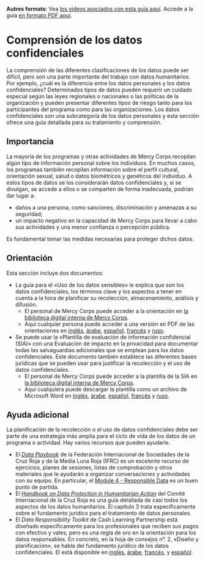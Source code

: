 **Autres formats**: Vea [los videos asociados con esta guía aquí](https://youtu.be/RrHIw10VW4I). Accede a la guía [en formato PDF aquí](http://dldocs.mercycorps.org/DPPSensitiveDataGuideES.pdf).

# Comprensión de los datos confidenciales
La comprensión de las diferentes clasificaciones de los datos puede ser difícil, pero son una parte importante del trabajo con datos humanitarios. Por ejemplo, ¿cuál es la diferencia entre los datos personales y los datos confidenciales? Determinados tipos de datos pueden requerir un cuidado especial según las leyes regionales o nacionales o las políticas de la organización y pueden presentar diferentes tipos de riesgo tanto para los participantes del programa como para las organizaciones. Los datos confidenciales son una subcategoría de los datos personales y esta sección ofrece una guía detallada para su tratamiento y comprensión.

## Importancia
La mayoría de los programas y otras actividades de Mercy Corps recopilan algún tipo de información personal sobre los individuos. En muchos casos, los programas también recopilan información sobre el perfil cultural, orientación sexual, salud o datos biométricos y genéticos del individuo. A estos tipos de datos se los considerarán datos confidenciales y, si se divulgan, se accede a ellos o se comparten de forma inadecuada, podrían dar lugar a:
- daños a una persona, como sanciones, discriminación y amenazas a su seguridad;
- un impacto negativo en la capacidad de Mercy Corps para llevar a cabo sus actividades y una menor confianza o percepción pública.

Es fundamental tomar las medidas necesarias para proteger dichos datos.

## Orientación
Esta sección incluye dos documentos:
- La guía para el «Uso de los datos sensibles» le explica que son los datos confidenciales, los términos clave y los aspectos a tener en cuenta a la hora de planificar su recolección, almacenamiento, análisis y difusión.
  - El personal de Mercy Corps puede acceder a la orientación en [la biblioteca digital interna de Mercy Corps](https://library.mercycorps.org/record/39241).
  - Aquí cualquier persona puede acceder a una versión en PDF de las orientaciones en [inglés](https://dldocs.mercycorps.org/SensitiveDataProcessingGuidance.pdf), [árabe](https://dldocs.mercycorps.org/SensitiveDataGuidance-AR.pdf), [español](https://dldocs.mercycorps.org/SensitiveDataGuidance-ES.pdf), [francés](https://dldocs.mercycorps.org/SensitiveDataGuidance-FR.pdf) y [ruso](https://dldocs.mercycorps.org/SensitiveDataGuidance-RU.pdf).
- Se puede usar la «Plantilla de evaluación de información confidencial (SIA)» con una Evaluación de impacto en la privacidad para documentar todas las salvaguardias adicionales que se emplean para los datos confidenciales. Este documento también establece las diferentes bases jurídicas que se pueden usar para justificar la recolección y el uso de datos confidenciales.
  - El personal de Mercy Corps puede acceder a la plantilla de la SIA en [la biblioteca digital interna de Mercy Corps](https://library.mercycorps.org/record/39245).
  - Aquí cualquiera puede descargar la plantilla como un archivo de Microsoft Word en [inglés](http://dldocs.mercycorps.org/SensitiveInformationAssessmentTemplate.docx), [árabe](http://dldocs.mercycorps.org/SensitiveInformationAssessmentTemplate-AR.docx), [español](http://dldocs.mercycorps.org/SensitiveInformationAssessmentTemplate-ES.docx), [francés](http://dldocs.mercycorps.org/SensitiveInformationAssessmentTemplate-FR.docx) y [ruso](http://dldocs.mercycorps.org/SensitiveInformationAssessmentTemplate-RU.docx).

## Ayuda adicional
La planificación de la recolección o el uso de datos confidenciales debe ser parte de una estrategia más amplia para el ciclo de vida de los datos de un programa o actividad. Hay varios recursos que pueden ayudarle.
- El [*Data Playbook*](https://preparecenter.org/toolkit/data-playbook-toolkit/) de la Federación Internacional de Sociedades de la Cruz Roja y de la Media Luna Roja (IFRC) es un excelente recurso de ejercicios, planes de sesiones, listas de comprobación y otros materiales que le ayudarán a organizar conversaciones y actividades con su equipo. En particular, el [Module 4 - Responsible Data](https://preparecenter.org/responsible-data-data-playbook-beta/) es un buen punto de partida.
- El [*Handbook on Data Protection in Humanitarian Action*](https://www.icrc.org/en/data-protection-humanitarian-action-handbook) del Comité Internacional de la Cruz Roja es una guía detallada de casi todos los aspectos de los datos humanitarios. El capítulo 3 trata específicamente sobre el fundamento jurídico para el tratamiento de datos personales.
- El *Data Responsibility Toolkit* de Cash Learning Partnership está diseñado específicamente para los profesionales que reciben sus pagos con efectivo y vales, pero es una regla de oro en la orientación para los datos responsables. En concreto, en la hoja de consejos n°. 2, «Diseño y planificación», se habla del fundamento jurídico de los datos confidenciales. El está disponible en [inglés](https://www.calpnetwork.org/wp-content/uploads/2021/03/Data-Responsibility-Toolkit_A-guide-for-Cash-and-Voucher-Practitioners.pdf), [árabe](https://www.calpnetwork.org/ar/publication/data-responsibility-toolkit-a-guide-for-cva-practitioners/), [francés](https://www.calpnetwork.org/fr/publication/data-responsibility-toolkit-a-guide-for-cva-practitioners/), y [español](https://www.calpnetwork.org/es/publication/data-responsibility-toolkit-a-guide-for-cva-practitioners/).
